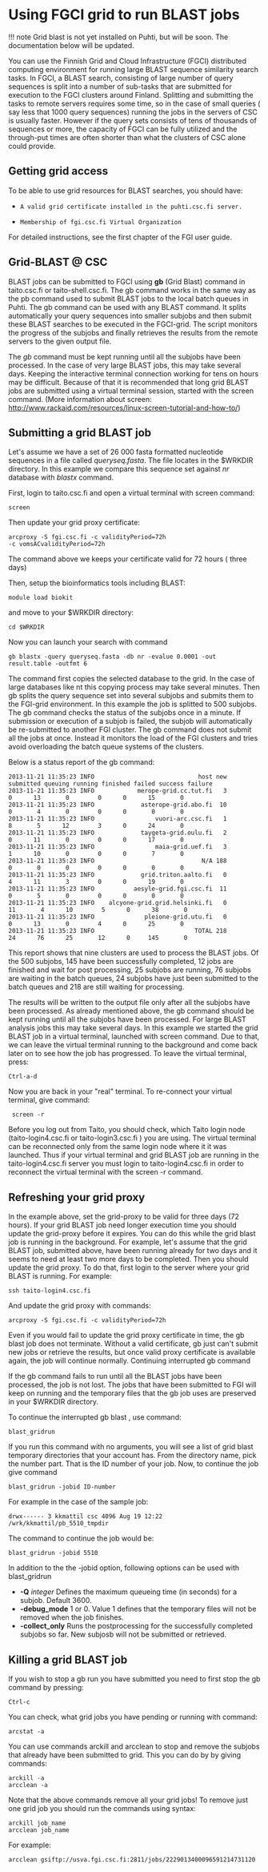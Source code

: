# Using FGCI grid to run BLAST jobs


!!! note
    Grid blast is not yet installed on Puhti, but will be soon. The documentation
    below will be updated.

You can use the Finnish Grid and Cloud Infrastructure (FGCI) distributed computing environment 
for running large BLAST sequence similarity search tasks. In FGCI, a BLAST search, consisting of 
large number of query sequences is split into a number of sub-tasks that are submitted for execution 
to the FGCI clusters around Finland. Splitting and submitting the tasks to remote servers requires 
some time, so in the case of small queries ( say less that 1000 query sequences) running the jobs 
in the servers of CSC is usually faster. However if the query sets consists of tens of thousands of 
sequences or more, the capacity of FGCI can be fully utilized and the through-put times are often 
shorter than what the clusters of CSC alone could provide.

## Getting grid access

To be able to use grid resources for BLAST searches, you should have:

-     A valid grid certificate installed in the puhti.csc.fi server.
-     Membership of fgi.csc.fi Virtual Organization

For detailed instructions, see the first chapter of the FGI user guide.

## Grid-BLAST @ CSC

BLAST jobs can be submitted to FGCI using **gb** (Grid Blast) command in taito.csc.fi or taito-shell.csc.fi. 
The gb command works in the same way as the pb command used to submit BLAST jobs to the local batch queues in Puhti. 
The gb command can be used with any BLAST command. It splits automatically your query sequences into smaller subjobs 
and then submit these BLAST searches to be executed in the FGCI-grid. The script monitors the progress of the subjobs 
and finally retrieves the results from the remote servers to the given output file.

The _gb_ command must be kept running until all the subjobs have been processed. In the case of very large BLAST jobs, 
this may take several days. Keeping the interactive terminal connection working for tens on hours may be difficult. 
Because of that it is recommended that long grid BLAST jobs are submitted using a virtual terminal session, 
started with the screen command. 
(More information about screen: http://www.rackaid.com/resources/linux-screen-tutorial-and-how-to/)

 
## Submitting a grid BLAST job

Let's assume we have a set of 26 000 fasta formatted nucleotide sequences in a file called _queryseq.fasta_. The file 
locates in the $WRKDIR directory. In this example we compare this sequence set against _nr_ database with _blastx_ command.

First, login to taito.csc.fi and open a virtual terminal with screen command:
```
screen
```
Then update your grid proxy certificate:
```
arcproxy -S fgi.csc.fi -c validityPeriod=72h
-c vomsACvalidityPeriod=72h
```
The command above we keeps your certificate valid for 72 hours ( three days)

Then, setup the bioinformatics tools including BLAST:
```
module load biokit
```
and move to your $WRKDIR directory:
```
cd $WRKDIR
```
Now you can launch your search with command
```
gb blastx -query queryseq.fasta -db nr -evalue 0.0001 -out result.table -outfmt 6
```
The command first copies the selected database to the grid. In the case of large databases like nt this copying process may take several minutes. Then gb splits the query sequence set into several subjobs and submits them to the FGI-grid environment. In this example the job is splitted to 500 subjobs. The gb command checks the status of the subjobs once in a minute. If submission or execution of a subjob is failed, the subjob will automatically be re-submitted to another FGI cluster. The gb command does not submit all the jobs at once. Instead it monitors the load of the FGI clusters and tries avoid overloading the batch queue systems of the clusters.

Below is a status report of the gb command:
```
2013-11-21 11:35:23 INFO                             host new submitted queuing running finished failed success failure
2013-11-21 11:35:23 INFO            merope-grid.cc.tut.fi   3         0      13       0        0      0      15       0
2013-11-21 11:35:23 INFO             asterope-grid.abo.fi  10         0       4       0        0      0       0       0
2013-11-21 11:35:23 INFO                 vuori-arc.csc.fi   1         8       5      12        3      0      24       0
2013-11-21 11:35:23 INFO             taygeta-grid.oulu.fi   2         0      11       0        0      0      17       0
2013-11-21 11:35:23 INFO                 maia-grid.uef.fi   3         1      10       0        0      0       7       0
2013-11-21 11:35:23 INFO                              N/A 188         0       0       0        0      0       0       0
2013-11-21 11:35:23 INFO             grid.triton.aalto.fi   0         4      11       3        0      0      19       0
2013-11-21 11:35:23 INFO           aesyle-grid.fgi.csc.fi  11         0       5       0        0      0       0       0
2013-11-21 11:35:23 INFO    alcyone-grid.grid.helsinki.fi   0        11       4      10        5      0      38       0
2013-11-21 11:35:23 INFO              pleione-grid.utu.fi   0         0      13       0        4      0      25       0
2013-11-21 11:35:23 INFO                            TOTAL 218        24      76      25       12      0     145       0
```
This report shows that nine clusters are used to process the BLAST jobs. Of the 500 subjobs, 145 have been successfully completed, 12 jobs are finished and wait for post processing, 25 subjobs are running, 76 subjobs are waiting in the batch queues, 24 subjobs have just been submitted to the batch queues and 218 are still waiting for processing.

The results will be written to the output file only after all the subjobs have been processed. As already mentioned above, the gb command should be kept running until all the subjobs have been processed. For large BLAST analysis jobs this may take several days. In this example we started the grid BLAST job in a virtual terminal, launched with screen command. Due to that, we can leave the virtual terminal running to the background and come back later on to see how the job has progressed. To leave the virtual terminal, press:
```
Ctrl-a-d
```
Now you are back in your "real" terminal. To re-connect your virtual terminal, give command:
```
 screen -r
```
Before you log out from Taito, you should check, which Taito login node (taito-login4.csc.fi or taito-login3.csc.fi ) you are using. The virtual terminal can be reconnected only from the same login node where it it was launched. Thus if your virtual terminal and grid BLAST job are running in the taito-login4.csc.fi server you must login to taito-login4.csc.fi in order to reconnect the virtual terminal with the screen -r command.

 
## Refreshing your grid proxy

In the example above, set the grid-proxy to be valid for three days (72 hours). If your grid BLAST job need longer execution time you should update the grid-proxy before it expires. You can do this while the grid blast job is running in the background. For example, let's assume that the grid BLAST job, submitted above, have been running already for two days and it seems to need at least two more days to be completed. Then you should update the grid proxy. To do that, first login to the server where your grid BLAST is running. For example:
```
ssh taito-login4.csc.fi
```
And update the grid proxy with commands:
```
arcproxy -S fgi.csc.fi -c validityPeriod=72h
```
Even if you would fail to update the grid proxy certificate in time, the gb blast job does not terminate. Without a valid certificate, gb just can't submit new jobs or retrieve the results, but once valid proxy certificate is available again, the job will continue normally.
Continuing interrupted gb command

If the gb command fails to run until all the BLAST jobs have been processed, the job is not lost. The jobs that have been submitted to FGI will keep on running and the temporary files that the gb job uses are preserved in your $WRKDIR directory.

To continue the interrupted gb blast , use command:
```
blast_gridrun
```
If you run this command with no arguments, you will see a list of grid blast temporary directories that your account has. From the directory name, pick the number part. That is the ID number of your job. Now, to continue the job give command
```
blast_gridrun -jobid ID-number
```
For example in the case of the sample job:
```
drwx------ 3 kkmattil csc 4096 Aug 19 12:22 /wrk/kkmattil/pb_5510_tmpdir
```
The command to continue the job would be:
```
blast_gridrun -jobid 5510
```
 

In addition to the the -jobid option, following options can be used with blast_gridrun

-    **-Q** _integer_  Defines the maximum queueing time (in seconds) for a subjob. Default 3600.
-    **-debug_mode**   1 or 0. Value 1 defines that the temporary files will not be removed when the job finishes.
-    **-collect_only**    Runs the postprocessing for the successfully completed subjobs so far. New subjosb will not be submitted or retrieved.

## Killing a grid BLAST job

If you wish to stop a gb run you have submitted you need to first stop the gb command by pressing:
```
Ctrl-c
```
You can check, what grid jobs you have pending or running with command:
```
arcstat -a
```
You can use commands arckill and arcclean to stop and remove the subjobs that already have been submitted to grid. This you can do by by giving commands:
```
arckill -a
arcclean -a
```
Note that the above commands remove all your grid jobs! To remove just one grid job you should run the commands using syntax:
```
arckill job_name
arcclean job_name
```
For example:
```
arcclean gsiftp://usva.fgi.csc.fi:2811/jobs/2229013400096591214731120
```
